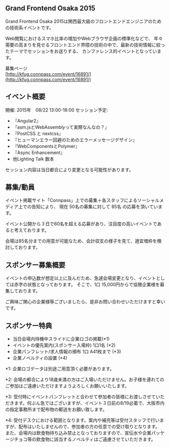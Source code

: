 ## Grand Frontend Osaka 2015

Grand Frontend Osaka 2015は関西最大級のフロントエンドエンジニアのための技術系イベントです。

Web閲覧におけるスマホ比率の増加やWebブラウザ企画の標準化などで、
年々需要の高まりを見せるフロントエンド界隈の技術の中で、最新の技術情報に絞ったテーマでセッションをお送りする、
カンファレンス的イベントとなっています。

募集ページ  
[http://kfug.connpass.com/event/16891/](http://kfug.connpass.com/event/16891/) 

## イベント概要

開催: 2015年　08/22 13:00-18:00
セッション予定:

- 『Angular2』
- 『asm.jsとWebAssemblyって実際なんなの？』
- 『PostCSS と nextcss』
- 『ヒューマンエラー回避のためのエラーメッセージデザイン』
- 『WebComponentsとPolymer』
- 『Async Enhancement』
- 他Lighting Talk 数本

セッション内容は当日都合により変更となる可能性があります。

## 募集/動員

イベント掲載サイト「Connpass」上での募集＋各スタッフによるソーシャルメディア上での告知により、
現在 50名の募集に対して 85名 の応募を頂いています。

イベント公開から３日で60名を超える応募があり、注目度の高いイベントであると考えております。

会場は85名分までの用意が可能なため、会計収支の様子を見て、適宜増枠を検討しております。

## スポンサー募集概要

イベントの申込数が想定以上に及んだため、急遽会場変更となり、イベントとしては赤字の状態となっております。
そこで、1口 15,000円からで協賛企業様を募集しております。

ご興味ご関心の企業様等ございましたら、是非お問い合わせいただけますと幸いです。

## スポンサー特典

- 当日会場内待機中スライドに企業ロゴの掲載(*1)
- イベントの優先案内(スポンサー入場枠) 1口1名 (*2)
- 企業パンフレット/求人情報の頒布 1口 A41枚まで (*3)
- 企業ノベルティの設置 (*4)

*1: 企業ロゴデータは別途ご用意頂く必要があります。

*2: 会場の都合により18歳未満の方はご入場いただけません。お子様を連れてのご参加はご遠慮いただけますようよろしくお願いいたします。

*3: 受付時にイベントパンフレットと合わせて参加者の皆様にお渡しさせていただきます。何ぶん急ではございますが、イベント３日前の8/19必着で、大阪市内の指定事務所まで配布物の郵送をお願い致します。

*4: 受付デスクにおける範囲となります。案内や補充等は受付スタッフで行いますが、配布はいたしませんので、参加者の方の任意での受け取りとなります。
    また、会場内は飲食物持ち込み禁止となっておりますので、宣伝水や企業パッケージチョコ等の飲食物に該当するノベルティはご遠慮させていただきます。









